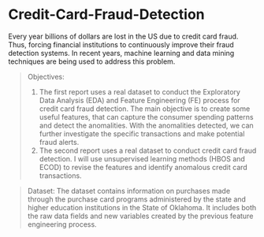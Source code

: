 # Credit-Card-Fraud-Detection
Every year billions of dollars are lost in the US due to credit card fraud. Thus, forcing financial institutions to continuously improve their fraud detection systems. In recent years, machine learning and data mining techniques are being used to address this problem.
> Objectives:
> 1. The first report uses a real dataset to conduct the Exploratory Data Analysis (EDA) and Feature Engineering (FE) process for credit card fraud detection. The main objective is to create some useful features, that can capture the consumer spending patterns and detect the anomalities. With the anomalities detected, we can further investigate the specific transactions and make potential fraud alerts.
> 2. The second report uses a real dataset to conduct credit card fraud detection. I will use unsupervised learning methods (HBOS and ECOD) to revise the features and identify anomalous credit card transactions.

> Dataset: The dataset contains information on purchases made through the purchase card programs administered by the state and higher education institutions in the State of Oklahoma. It includes both the raw data fields and new variables created by the previous feature engineering process.
